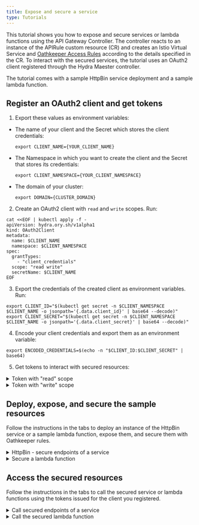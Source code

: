 ```yaml
---
title: Expose and secure a service
type: Tutorials
---
```


This tutorial shows you how to expose and secure services or lambda functions using the API Gateway Controller. The controller reacts to an instance of the APIRule custom resource (CR) and creates an Istio Virtual Service and [Oathkeeper Access Rules](https://www.ory.sh/docs/oathkeeper/api-access-rules) according to the details specified in the CR. To interact with the secured services, the tutorial uses an OAuth2 client registered through the Hydra Maester controller.

The tutorial comes with a sample HttpBin service deployment and a sample lambda function. 

## Register an OAuth2 client and get tokens

1. Export these values as environment variables:

  - The name of your client and the Secret which stores the client credentials:

    ```
    export CLIENT_NAME={YOUR_CLIENT_NAME}
    ```

  - The Namespace in which you want to create the client and the Secret that stores its credentials:

    ```
    export CLIENT_NAMESPACE={YOUR_CLIENT_NAMESPACE}
    ```

  - The domain of your cluster:

    ```
    export DOMAIN={CLUSTER_DOMAIN}
    ```

2. Create an OAuth2 client with `read` and `write` scopes. Run:

  ```
  cat <<EOF | kubectl apply -f -
  apiVersion: hydra.ory.sh/v1alpha1
  kind: OAuth2Client
  metadata:
    name: $CLIENT_NAME
    namespace: $CLIENT_NAMESPACE
  spec:
    grantTypes:
      - "client_credentials"
    scope: "read write"
    secretName: $CLIENT_NAME
  EOF
  ```

3. Export the credentials of the created client as environment variables. Run:

  ```
  export CLIENT_ID="$(kubectl get secret -n $CLIENT_NAMESPACE $CLIENT_NAME -o jsonpath='{.data.client_id}' | base64 --decode)"
  export CLIENT_SECRET="$(kubectl get secret -n $CLIENT_NAMESPACE $CLIENT_NAME -o jsonpath='{.data.client_secret}' | base64 --decode)"
  ```

4. Encode your client credentials and export them as an environment variable:

  ```
  export ENCODED_CREDENTIALS=$(echo -n "$CLIENT_ID:$CLIENT_SECRET" | base64)
  ```

5. Get tokens to interact with secured resources:

<div tabs>
  <details>
  <summary>
  Token with "read" scope
  </summary>

  1. Get the token:

      ```
      curl -ik -X POST "https://oauth2.$DOMAIN/oauth2/token" -H "Authorization: Basic $ENCODED_CREDENTIALS" -F "grant_type=client_credentials" -F "scope=read"
      ```

  2. Export the issued token as an environment variable:

      ```
      export ACCESS_TOKEN_READ={ISSUED_READ_TOKEN}
      ```

  </details>
  <details>
  <summary>
  Token with "write" scope
  </summary>

  1. Get the token:

      ```
      curl -ik -X POST "https://oauth2.$DOMAIN/oauth2/token" -H "Authorization: Basic $ENCODED_CREDENTIALS" -F "grant_type=client_credentials" -F "scope=write"
      ```

  2. Export the issued token as an environment variable:

      ```
      export ACCESS_TOKEN_WRITE={ISSUED_WRITE_TOKEN}
      ```

   </details>
</div>

## Deploy, expose, and secure the sample resources

Follow the instructions in the tabs to deploy an instance of the HttpBin service or a sample lambda function, expose them, and secure them with Oathkeeper rules.

<div tabs>

  <details>
  <summary>
  HttpBin - secure endpoints of a service
  </summary>

1. Deploy an instance of the HttpBin service:

  ```
  kubectl apply -f https://raw.githubusercontent.com/istio/istio/master/samples/httpbin/httpbin.yaml
  ```

2. Expose the service and secure it by creating an APIRule CR:

  ```
  cat <<EOF | kubectl apply -f -
  apiVersion: gateway.kyma-project.io/v1alpha1
  kind: APIRule
  metadata:
    name: httpbin
  spec:
    gateway: kyma-gateway.kyma-system.svc.cluster.local
    service:
      name: httpbin-proxy
      port: 8000
      host: httpbin-proxy.kyma.local
    rules:
      - path: /.*
        methods: ["GET"]
        accessStrategies:
          - handler: oauth2_introspection
            config:
              required_scope: ["read"]
      - path: /post
        methods: ["POST"]
        accessStrategies:
          - handler: oauth2_introspection
            config:
              required_scope: ["write"]
  EOF
  ```

>**NOTE:** If you are running Kyma on Minikube, add `httpbin-proxy.kyma.local` to the entry with Minikube IP in your system's `/etc/hosts` file.

The exposed service requires tokens with "read" scope for `GET` requests in the entire service and tokens with "write" scope for `POST` requests to the `/post` endpoint of the service.

  </details>

  <details>
  <summary>
  Secure a lambda function
  </summary>

1. Create a lambda function using the supplied code:

  ```
  kubectl apply -f lambda.yaml
  ```

2. Expose the lambda function and secure it by creating an APIRule CR:

  ```
  cat <<EOF | kubectl apply -f -
  apiVersion: gateway.kyma-project.io/v1alpha1
  kind: APIRule
  metadata:
    name: lambda
  spec:
    gateway: kyma-gateway.kyma-system.svc.cluster.local
    service:
      name: labmda-proxy
      port: 8080
      host: labmda-proxy.kyma.local
    rules:
      - path: /lambda
        methods: ["GET"]
        accessStrategies:
          - handler: oauth2_introspection
            config:
              required_scope: ["read"]
  EOF
  ```

>**NOTE:** If you are running Kyma on Minikube, add `lambda-proxy.kyma.local` to the entry with Minikube IP in your system's `/etc/hosts` file.  

The exposed lambda function requires all `GET` requests to have a valid token with the "read" scope.

  </details>
</div>

## Access the secured resources

Follow the instructions in the tabs to call the secured service or lambda functions using the tokens issued for the client you registered.

<div tabs>

  <details>
  <summary>
  Call secured endpoints of a service
  </summary>

1. Send a `GET` request with a token with the "read" scope to the HttpBin service:

  ```
  curl -ik -X GET https://httpbin-proxy.$DOMAIN/headers -H "Authorization: Bearer $ACCESS_TOKEN_READ"
  ```

2. Send a `POST` request with a token with the "write" scope to the HttpBin's `/post` endpoint:

  ```
  curl -ik -X POST https://httpbin-proxy.$DOMAIN/post -d "test data" -H "Authorization: bearer $ACCESS_TOKEN_WRITE"
  ```

These calls return a code `200` response. If you call the service without a token, you get a code `401` response. If you call the service or its secured endpoint with a token with the wrong scope, you get the code `403` response.

  </details>

  <details>
  <summary>
  Call the secured lambda function
  </summary>

Send a `GET` request with a token with the "read" scope to the lambda function:

  ```
  curl -ik https://lambda-proxy.$DOMAIN/lambda -H "Authorization: bearer $ACCESS_TOKEN_READ"
  ```

This call returns a code `200` response. If you call the lambda function without a token, you get a code `401` response. If you call the lambda function with a token with the wrong scope, you get the code `403` response.

  </details>
</div>
